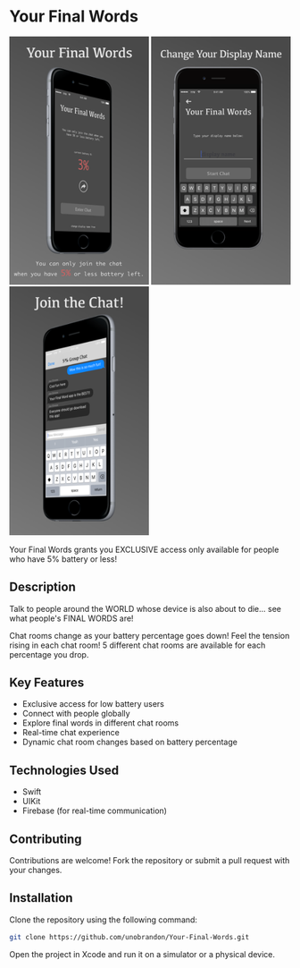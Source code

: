 # Your Final Words

<img src="SSyfw1.png" alt="Screenshot 1" width="250"> <img src="SSyfw2.png" alt="Screenshot 2" width="250"> <img src="SSyfw3.png" alt="Screenshot 3" width="250">

Your Final Words grants you EXCLUSIVE access only available for people who have 5% battery or less!

## Description

Talk to people around the WORLD whose device is also about to die... see what people's FINAL WORDS are!

Chat rooms change as your battery percentage goes down! Feel the tension rising in each chat room! 5 different chat rooms are available for each percentage you drop.

## Key Features

- Exclusive access for low battery users
- Connect with people globally
- Explore final words in different chat rooms
- Real-time chat experience
- Dynamic chat room changes based on battery percentage

## Technologies Used

- Swift
- UIKit
- Firebase (for real-time communication)

## Contributing

Contributions are welcome! Fork the repository or submit a pull request with your changes.

## Installation

Clone the repository using the following command:

```bash
git clone https://github.com/unobrandon/Your-Final-Words.git
```

Open the project in Xcode and run it on a simulator or a physical device.
